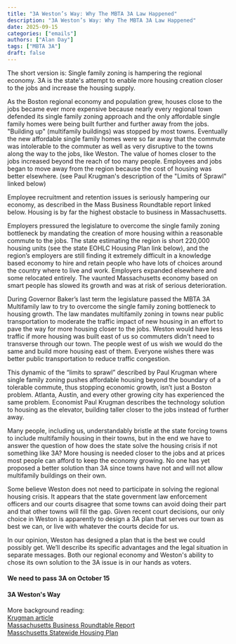 ```yaml
---
title: "3A Weston’s Way: Why The MBTA 3A Law Happened" 
description: "3A Weston’s Way: Why The MBTA 3A Law Happened"
date: 2025-09-15
categories: ["emails"]
authors: ["Alan Day"]
tags: ["MBTA 3A"]
draft: false
---
```

The short version is: Single family zoning is hampering the regional economy. 3A is the state's attempt to enable more housing creation closer to the jobs and increase the housing supply.

As the Boston regional economy and population grew, houses close to the jobs became ever more expensive because nearly every regional town defended its single family zoning approach and the only affordable single family homes were being built further and further away from the jobs. "Building up" (multifamily buildings) was stopped by most towns. Eventually the new affordable single family homes were so far away that the commute was intolerable to the commuter as well as very disruptive to the towns along the way to the jobs, like Weston. The value of homes closer to the jobs increased beyond the reach of too many people. Employees and jobs began to move away from the region because the cost of housing was better elsewhere. (see Paul Krugman's description of the "Limits of Sprawl" linked below)

Employee recruitment and retention issues is seriously hampering our economy, as described in the Mass Business Roundtable report linked below. Housing is by far the highest obstacle to business in Massachusetts.

Employers pressured the legislature to overcome the single family zoning bottleneck by mandating the creation of more housing within a reasonable commute to the jobs. The state estimating the region is short 220,000 housing units (see the state EOHLC Housing Plan link below), and the region’s employers are still finding it extremely difficult in a knowledge based economy to hire and retain people who have lots of choices around the country where to live and work. Employers expanded elsewhere and some relocated entirely. The vaunted Massachusetts economy based on smart people has slowed its growth and was at risk of serious deterioration.

During Governor Baker’s last term the legislature passed the MBTA 3A Multifamily law to try to overcome the single family zoning bottleneck to housing growth. The law mandates multifamily zoning in towns near public transportation to moderate the traffic impact of new housing in an effort to pave the way for more housing closer to the jobs. Weston would have less traffic if more housing was built east of us so commuters didn't need to transverse through our town. The people west of us wish we would do the same and build more housing east of them. Everyone wishes there was better public transportation to reduce traffic congestion.

This dynamic of the “limits to sprawl” described by Paul Krugman where single family zoning pushes affordable housing beyond the boundary of a tolerable commute, thus stopping economic growth, isn’t just a Boston problem. Atlanta, Austin, and every other growing city has experienced the same problem. Economist Paul Krugman describes the technology solution to housing as the elevator, building taller closer to the jobs instead of further away.

Many people, including us, understandably bristle at the state forcing towns to include multifamily housing in their towns, but in the end we have to answer the question of how does the state solve the housing crisis if not something like 3A? More housing is needed closer to the jobs and at prices most people can afford to keep the economy growing.  No one has yet proposed a better solution than 3A since towns have not and will not allow multifamily buildings on their own.

Some believe Weston does not need to participate in solving the regional housing crisis. It appears that the state government law enforcement officers and our courts disagree that some towns can avoid doing their part and that other towns will fill the gap. Given recent court decisions, our only choice in Weston is apparently to design a 3A plan that serves our town as best we can, or live with whatever the courts decide for us. 

In our opinion, Weston has designed a plan that is the best we could possibly get. We’ll describe its specific advantages and the legal situation in separate messages. Both our regional economy and Weston's ability to chose its own solution to the 3A issue is in our hands as voters.

#### We need to pass 3A on October 15
#### 3A Weston's Way 

More background reading:  
[Krugman article](https://paulkrugman.substack.com/p/the-limits-of-sprawl)  
[Massachusetts Business Roundtable Report](https://www.maroundtable.com/wp-content/uploads/2024/06/2024-MBR-MA-Talent-and-Workforce-Competitiveness-Survey-FINAL-VI.pdf)  
[Masschusetts Statewide Housing Plan](https://www.mass.gov/info-details/a-home-for-everyone-massachusetts-statewide-housing-plan)

